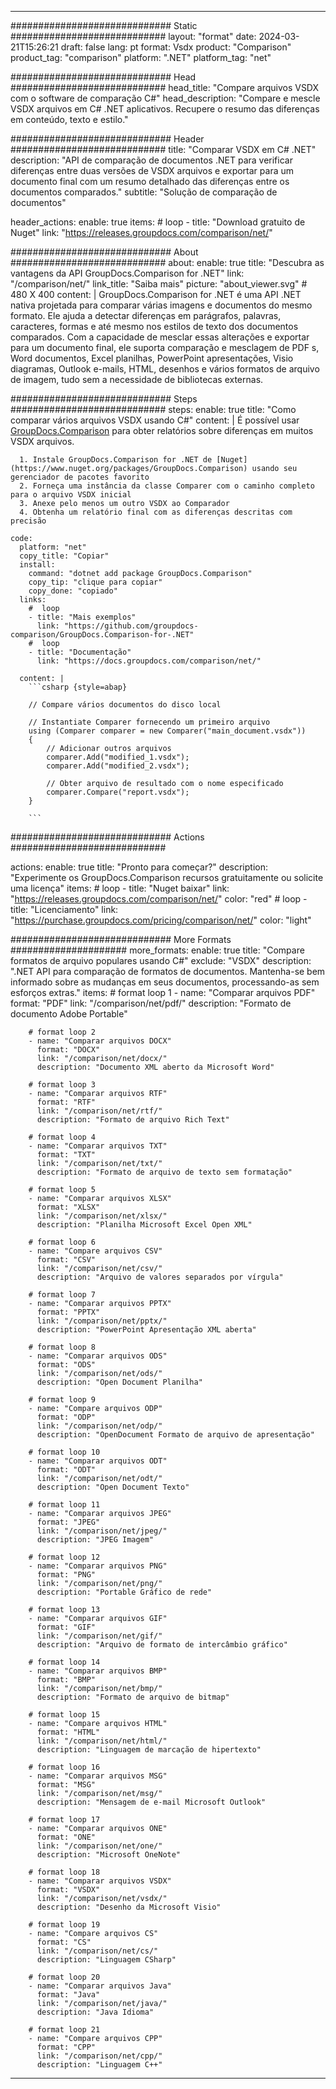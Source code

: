 
---
############################# Static ############################
layout: "format"
date:  2024-03-21T15:26:21
draft: false
lang: pt
format: Vsdx
product: "Comparison"
product_tag: "comparison"
platform: ".NET"
platform_tag: "net"

############################# Head ############################
head_title: "Compare arquivos VSDX com o software de comparação C#"
head_description: "Compare e mescle VSDX arquivos em C# .NET aplicativos. Recupere o resumo das diferenças em conteúdo, texto e estilo."

############################# Header ############################
title: "Comparar VSDX em C# .NET" 
description: "API de comparação de documentos .NET para verificar diferenças entre duas versões de VSDX arquivos e exportar para um documento final com um resumo detalhado das diferenças entre os documentos comparados."
subtitle: "Solução de comparação de documentos" 

header_actions:
  enable: true
  items:
    #  loop
    - title: "Download gratuito de Nuget"
      link: "https://releases.groupdocs.com/comparison/net/"
      
############################# About ############################
about:
    enable: true
    title: "Descubra as vantagens da API GroupDocs.Comparison for .NET"
    link: "/comparison/net/"
    link_title: "Saiba mais"
    picture: "about_viewer.svg" # 480 X 400
    content: |
       GroupDocs.Comparison for .NET é uma API .NET nativa projetada para comparar várias imagens e documentos do mesmo formato. Ele ajuda a detectar diferenças em parágrafos, palavras, caracteres, formas e até mesmo nos estilos de texto dos documentos comparados. Com a capacidade de mesclar essas alterações e exportar para um documento final, ele suporta comparação e mesclagem de PDF s, Word documentos, Excel planilhas, PowerPoint apresentações, Visio diagramas, Outlook e-mails, HTML, desenhos e vários formatos de arquivo de imagem, tudo sem a necessidade de bibliotecas externas.

############################# Steps ############################
steps:
    enable: true
    title: "Como comparar vários arquivos VSDX usando C#"
    content: |
      É possível usar [GroupDocs.Comparison](https://products.groupdocs.com/comparison/net/) para obter relatórios sobre diferenças em muitos VSDX arquivos.
      
      1. Instale GroupDocs.Comparison for .NET de [Nuget](https://www.nuget.org/packages/GroupDocs.Comparison) usando seu gerenciador de pacotes favorito
      2. Forneça uma instância da classe Comparer com o caminho completo para o arquivo VSDX inicial
      3. Anexe pelo menos um outro VSDX ao Comparador
      4. Obtenha um relatório final com as diferenças descritas com precisão
   
    code:
      platform: "net"
      copy_title: "Copiar"
      install:
        command: "dotnet add package GroupDocs.Comparison"
        copy_tip: "clique para copiar"
        copy_done: "copiado"
      links:
        #  loop
        - title: "Mais exemplos"
          link: "https://github.com/groupdocs-comparison/GroupDocs.Comparison-for-.NET"
        #  loop
        - title: "Documentação"
          link: "https://docs.groupdocs.com/comparison/net/"
          
      content: |
        ```csharp {style=abap}

        // Compare vários documentos do disco local

        // Instantiate Comparer fornecendo um primeiro arquivo
        using (Comparer comparer = new Comparer("main_document.vsdx"))
        {
            // Adicionar outros arquivos
        	comparer.Add("modified_1.vsdx");
            comparer.Add("modified_2.vsdx");

            // Obter arquivo de resultado com o nome especificado
            comparer.Compare("report.vsdx"); 
        }
        
        ```            

############################# Actions ############################

actions:
  enable: true
  title: "Pronto para começar?"
  description: "Experimente os GroupDocs.Comparison recursos gratuitamente ou solicite uma licença"
  items:
    #  loop
    - title: "Nuget baixar"
      link: "https://releases.groupdocs.com/comparison/net/"
      color: "red"
        #  loop
    - title: "Licenciamento"
      link: "https://purchase.groupdocs.com/pricing/comparison/net/"
      color: "light"


############################# More Formats #####################
more_formats:
    enable: true
    title: "Compare formatos de arquivo populares usando C#"
    exclude: "VSDX"
    description: ".NET API para comparação de formatos de documentos. Mantenha-se bem informado sobre as mudanças em seus documentos, processando-as sem esforços extras."
    items: 
        # format loop 1
        - name: "Comparar arquivos PDF"
          format: "PDF"
          link: "/comparison/net/pdf/"
          description: "Formato de documento Adobe Portable"

        # format loop 2
        - name: "Comparar arquivos DOCX"
          format: "DOCX"
          link: "/comparison/net/docx/"
          description: "Documento XML aberto da Microsoft Word"

        # format loop 3
        - name: "Comparar arquivos RTF"
          format: "RTF"
          link: "/comparison/net/rtf/"
          description: "Formato de arquivo Rich Text"

        # format loop 4
        - name: "Comparar arquivos TXT"
          format: "TXT"
          link: "/comparison/net/txt/"
          description: "Formato de arquivo de texto sem formatação"

        # format loop 5
        - name: "Comparar arquivos XLSX"
          format: "XLSX"
          link: "/comparison/net/xlsx/"
          description: "Planilha Microsoft Excel Open XML"

        # format loop 6
        - name: "Compare arquivos CSV"
          format: "CSV"
          link: "/comparison/net/csv/"
          description: "Arquivo de valores separados por vírgula"

        # format loop 7
        - name: "Comparar arquivos PPTX"
          format: "PPTX"
          link: "/comparison/net/pptx/"
          description: "PowerPoint Apresentação XML aberta"

        # format loop 8
        - name: "Comparar arquivos ODS"
          format: "ODS"
          link: "/comparison/net/ods/"
          description: "Open Document Planilha"

        # format loop 9
        - name: "Compare arquivos ODP"
          format: "ODP"
          link: "/comparison/net/odp/"
          description: "OpenDocument Formato de arquivo de apresentação"

        # format loop 10
        - name: "Comparar arquivos ODT"
          format: "ODT"
          link: "/comparison/net/odt/"
          description: "Open Document Texto"

        # format loop 11
        - name: "Comparar arquivos JPEG"
          format: "JPEG"
          link: "/comparison/net/jpeg/"
          description: "JPEG Imagem"

        # format loop 12
        - name: "Comparar arquivos PNG"
          format: "PNG"
          link: "/comparison/net/png/"
          description: "Portable Gráfico de rede"

        # format loop 13
        - name: "Comparar arquivos GIF"
          format: "GIF"
          link: "/comparison/net/gif/"
          description: "Arquivo de formato de intercâmbio gráfico"

        # format loop 14
        - name: "Comparar arquivos BMP"
          format: "BMP"
          link: "/comparison/net/bmp/"
          description: "Formato de arquivo de bitmap"

        # format loop 15
        - name: "Compare arquivos HTML"
          format: "HTML"
          link: "/comparison/net/html/"
          description: "Linguagem de marcação de hipertexto"

        # format loop 16
        - name: "Comparar arquivos MSG"
          format: "MSG"
          link: "/comparison/net/msg/"
          description: "Mensagem de e-mail Microsoft Outlook"

        # format loop 17
        - name: "Comparar arquivos ONE"
          format: "ONE"
          link: "/comparison/net/one/"
          description: "Microsoft OneNote"

        # format loop 18
        - name: "Comparar arquivos VSDX"
          format: "VSDX"
          link: "/comparison/net/vsdx/"
          description: "Desenho da Microsoft Visio"

        # format loop 19
        - name: "Compare arquivos CS"
          format: "CS"
          link: "/comparison/net/cs/"
          description: "Linguagem CSharp"

        # format loop 20
        - name: "Comparar arquivos Java"
          format: "Java"
          link: "/comparison/net/java/"
          description: "Java Idioma"
          
        # format loop 21
        - name: "Compare arquivos CPP"
          format: "CPP"
          link: "/comparison/net/cpp/"
          description: "Linguagem C++"
---